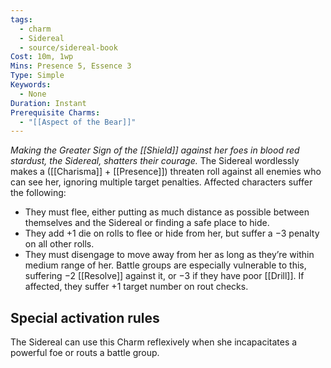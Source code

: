 ```yaml
---
tags:
  - charm
  - Sidereal
  - source/sidereal-book
Cost: 10m, 1wp
Mins: Presence 5, Essence 3
Type: Simple
Keywords:
  - None
Duration: Instant
Prerequisite Charms:
  - "[[Aspect of the Bear]]"
---
```

*Making the Greater Sign of the [[Shield]] against her foes in blood red stardust, the Sidereal, shatters their courage.*
The Sidereal wordlessly makes a ([[Charisma]] + [[Presence]]) threaten roll against all enemies who can see her, ignoring multiple target penalties. Affected characters suffer the following: 
- They must flee, either putting as much distance as possible between themselves and the Sidereal or finding a safe place to hide. 
- They add +1 die on rolls to flee or hide from her, but suffer a −3 penalty on all other rolls. 
- They must disengage to move away from her as long as they’re within medium range of her. Battle groups are especially vulnerable to this, suffering −2 [[Resolve]] against it, or −3 if they have poor [[Drill]]. If affected, they suffer +1 target number on rout checks. 

## Special activation rules

The Sidereal can use this Charm reflexively when she incapacitates a powerful foe or routs a battle group.